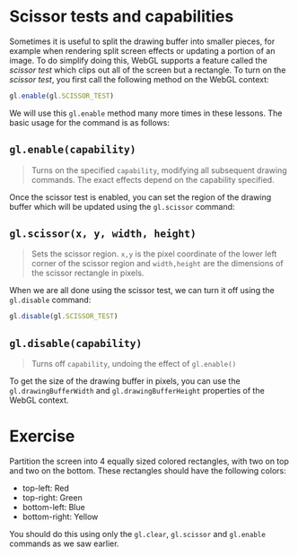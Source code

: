 # Scissor tests and capabilities

Sometimes it is useful to split the drawing buffer into smaller pieces, for example when rendering split screen effects or updating a portion of an image.  To do simplify doing this, WebGL supports a feature called the *scissor test* which clips out all of the screen but a rectangle.  To turn on the *scissor test*, you first call the following method on the WebGL context:

```javascript
gl.enable(gl.SCISSOR_TEST)
```

We will use this `gl.enable` method many more times in these lessons.  The basic usage for the command is as follows:

## `gl.enable(capability)`

> Turns on the specified `capability`, modifying all subsequent drawing commands. The exact effects depend on the capability specified.

Once the scissor test is enabled, you can set the region of the drawing buffer which will be updated using the `gl.scissor` command:

## `gl.scissor(x, y, width, height)`

> Sets the scissor region. `x,y` is the pixel coordinate of the lower left corner of the scissor region and `width,height` are the dimensions of the scissor rectangle in pixels.

When we are all done using the scissor test, we can turn it off using the `gl.disable` command:

```javascript
gl.disable(gl.SCISSOR_TEST)
```

## `gl.disable(capability)`

> Turns off `capability`, undoing the effect of `gl.enable()`

To get the size of the drawing buffer in pixels, you can use the `gl.drawingBufferWidth` and `gl.drawingBufferHeight` properties of the WebGL context.

# Exercise

Partition the screen into 4 equally sized colored rectangles, with two on top and two on the bottom.  These rectangles should have the following colors:

* top-left: Red
* top-right: Green
* bottom-left: Blue
* bottom-right: Yellow

You should do this using only the `gl.clear`, `gl.scissor` and `gl.enable` commands as we saw earlier.
